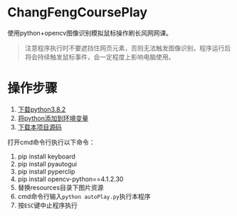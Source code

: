 # ChangFengCoursePlay
使用python+opencv图像识别模拟鼠标操作刷长风网网课。

> 注意程序执行时不要遮挡住网页元素，否则无法触发图像识别，程序运行后将会持续触发鼠标事件，会一定程度上影响电脑使用。

# 操作步骤
1. [下载python3.8.2](https://www.python.org/ftp/python/3.8.2/python-3.8.2-amd64.exe)
2. [将python添加到环境变量](https://blog.csdn.net/l15668952150/article/details/124571667)
3. [下载本项目源码](https://github.com/wondercar/ChangFengCoursePlay/archive/refs/heads/master.zip)

打开cmd命令行执行以下命令：
1. pip install keyboard
2. pip install pyautogui
3. pip install pyperclip
4. pip install opencv-python==4.1.2.30
5. 替换resources目录下图片资源
6. cmd命令行输入`python autoPlay.py`执行本程序
7. 按`ESC`键中止程序执行
